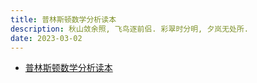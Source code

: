```yaml
---
title: 普林斯顿数学分析读本
description: 秋山敛余照, 飞鸟逐前侣. 彩翠时分明, 夕岚无处所.
date: 2023-03-02
---
```


- [普林斯顿数学分析读本](https://book.douban.com/subject/35172355/)
